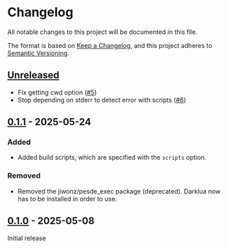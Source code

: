 # Changelog

All notable changes to this project will be documented in this file.

The format is based on [Keep a Changelog](https://keepachangelog.com/en/1.1.0/),
and this project adheres to [Semantic Versioning](https://semver.org/spec/v2.0.0.html).

## [Unreleased]

- Fix getting cwd option ([#5](https://github.com/ewd3v/lune_darklua_build/pull/5))
- Stop depending on stderr to detect error with scripts ([#6](https://github.com/ewd3v/lune_darklua_build/pull/6))

## [0.1.1] - 2025-05-24

### Added

- Added build scripts, which are specified with the `scripts` option.

### Removed

- Removed the jiwonz/pesde_exec package (deprecated). Darklua now has to be installed in order to use.

## [0.1.0] - 2025-05-08

Initial release

[unreleased]: https://github.com/ewd3v/lune_darklua_build/compare/e2d8d914149f1049407bb9896944f32261af1c17...HEAD
[0.1.1]: https://github.com/ewd3v/lune_darklua_build/compare/7ecaa0c6df9d50ec5a15fc2beb90819b03892c41...e2d8d914149f1049407bb9896944f32261af1c17
[0.1.0]: https://github.com/ewd3v/lune_darklua_build/compare/61acebdbcc80815de2d9ad74b2ba4281bad7493b...e2d8d914149f1049407bb9896944f32261af1c17
